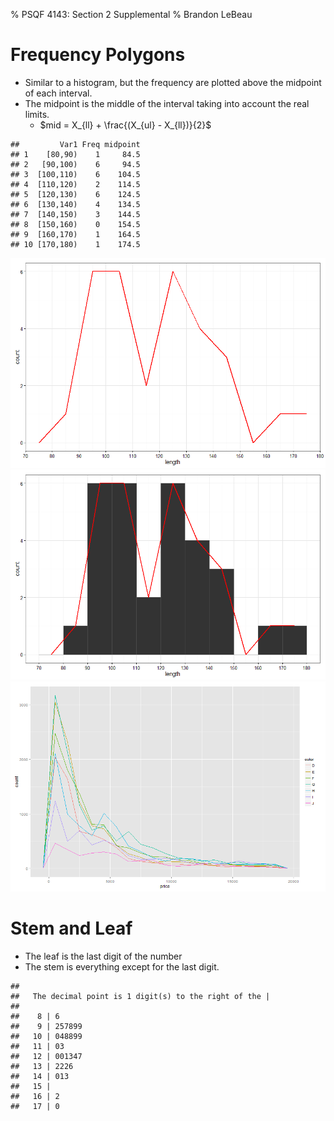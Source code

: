 % PSQF 4143: Section 2 Supplemental
% Brandon LeBeau


# Frequency Polygons
- Similar to a histogram, but the frequency are plotted above the midpoint of each interval.
- The midpoint is the middle of the interval taking into account the real limits.
     - $mid = X_{ll} + \frac{(X_{ul} - X_{ll})}{2}$


```
##         Var1 Freq midpoint
## 1    [80,90)    1     84.5
## 2   [90,100)    6     94.5
## 3  [100,110)    6    104.5
## 4  [110,120)    2    114.5
## 5  [120,130)    6    124.5
## 6  [130,140)    4    134.5
## 7  [140,150)    3    144.5
## 8  [150,160)    0    154.5
## 9  [160,170)    1    164.5
## 10 [170,180)    1    174.5
```

![plot of chunk freqpoly](figure/freqpoly-1.png) ![plot of chunk freqpoly](figure/freqpoly-2.png) ![plot of chunk freqpoly](figure/freqpoly-3.png) 

# Stem and Leaf
- The leaf is the last digit of the number
- The stem is everything except for the last digit.


```
## 
##   The decimal point is 1 digit(s) to the right of the |
## 
##    8 | 6
##    9 | 257899
##   10 | 048899
##   11 | 03
##   12 | 001347
##   13 | 2226
##   14 | 013
##   15 | 
##   16 | 2
##   17 | 0
```



